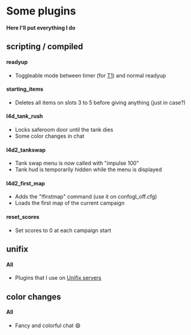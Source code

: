 # Some plugins
**Here I'll put everything I do**

## scripting / compiled
#### readyup
- Toggleable mode between timer (for [T1](https://github.com/misdocumeno/Unifix_T1)) and normal readyup

#### starting_items
- Deletes all items on slots 3 to 5 before giving anything (just in case?)

#### l4d_tank_rush
- Locks saferoom door until the tank dies
- Some color changes in chat

#### l4d2_tankswap
- Tank swap menu is now called with "impulse 100"
- Tank hud is temporarily hidden while the menu is displayed

#### l4d2_first_map
- Adds the "!firstmap" command (use it on confogl_off.cfg)
- Loads the first map of the current campaign

#### reset_scores
- Set scores to 0 at each campaign start

## unifix
#### All
- Plugins that I use on [Unifix servers](https://steamcommunity.com/groups/UnifixServers)

## color changes
#### All
- Fancy and colorful chat 😄
